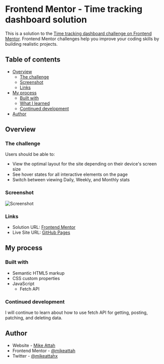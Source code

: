 # Frontend Mentor - Time tracking dashboard solution

This is a solution to the [Time tracking dashboard challenge on Frontend Mentor](https://www.frontendmentor.io/challenges/time-tracking-dashboard-UIQ7167Jw). Frontend Mentor challenges help you improve your coding skills by building realistic projects.

## Table of contents

- [Overview](#overview)
  - [The challenge](#the-challenge)
  - [Screenshot](#screenshot)
  - [Links](#links)
- [My process](#my-process)
  - [Built with](#built-with)
  - [What I learned](#what-i-learned)
  - [Continued development](#continued-development)
- [Author](#author)

## Overview

### The challenge

Users should be able to:

- View the optimal layout for the site depending on their device's screen size
- See hover states for all interactive elements on the page
- Switch between viewing Daily, Weekly, and Monthly stats

### Screenshot

![Screenshot](./screenshot.jpg)

### Links

- Solution URL: [Frontend Mentor](https://your-solution-url.com)
- Live Site URL: [GitHub Pages](https://mikeattah.github.io/time-tracking-dashboard/)

## My process

### Built with

- Semantic HTML5 markup
- CSS custom properties
- JavaScript
  - Fetch API

### Continued development

I will continue to learn about how to use fetch API for getting, posting, patching, and deleting data.

## Author

- Website - [Mike Attah](https://mikeattah.com)
- Frontend Mentor - [@mikeattah](https://www.frontendmentor.io/profile/mikeattah)
- Twitter - [@mikeattahx](https://www.twitter.com/mikeattahx)
